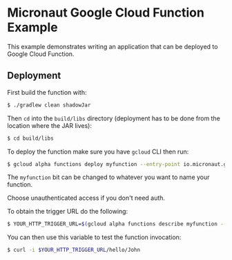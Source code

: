 # Micronaut Google Cloud Function Example

This example demonstrates writing an application that can be deployed to Google Cloud Function.

## Deployment

First build the function with:

```bash
$ ./gradlew clean shadowJar
```

Then `cd` into the `build/libs` directory (deployment has to be done from the location where the JAR lives):

```bash
$ cd build/libs
```

To deploy the function make sure you have `gcloud` CLI then run:

```bash
$ gcloud alpha functions deploy myfunction --entry-point io.micronaut.gcp.function.http.HttpFunction --runtime java11 --trigger-http
```

The `myfunction` bit can be changed to whatever you want to name your function.

Choose unauthenticated access if you don't need auth.

To obtain the trigger URL do the following:

```bash
$ YOUR_HTTP_TRIGGER_URL=$(gcloud alpha functions describe myfunction --format='value(httpsTrigger.url)') 
```

You can then use this variable to test the function invocation:

```bash
$ curl -i $YOUR_HTTP_TRIGGER_URL/hello/John
```